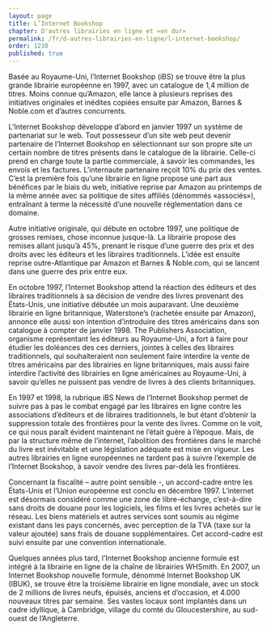 ```yaml
---
layout: page
title: L’Internet Bookshop
chapter: D'autres librairies en ligne et «en dur»
permalink: /fr/d-autres-librairies-en-ligne/l-internet-bookshop/
order: 1210
published: true
---
```

<p>Basée au Royaume-Uni, l’Internet Bookshop (iBS) se trouve être la plus grande librairie européenne en 1997, avec un catalogue de 1,4 million de titres. Moins connue qu’Amazon, elle lance à plusieurs reprises des initiatives originales et inédites copiées ensuite par Amazon, Barnes &amp; Noble.com et d’autres concurrents.</p>

<p>L’Internet Bookshop développe d’abord en janvier 1997 un système de partenariat sur le web. Tout possesseur d’un site web peut devenir partenaire de l’Internet Bookshop en sélectionnant sur son propre site un certain nombre de titres présents dans le catalogue de la librairie. Celle-ci prend en charge toute la partie commerciale, à savoir les commandes, les envois et les factures. L’internaute partenaire reçoit 10% du prix des ventes. C’est la première fois qu’une librairie en ligne propose une part aux bénéfices par le biais du web, initiative reprise par Amazon au printemps de la même année avec sa politique de sites affiliés (dénommés «associés»), entraînant à terme la nécessité d’une nouvelle réglementation dans ce domaine.</p>

<p>Autre initiative originale, qui débute en octobre 1997, une politique de grosses remises, chose inconnue jusque-là. La librairie propose des remises allant jusqu’à 45%, prenant le risque d’une guerre des prix et des droits avec les éditeurs et les libraires traditionnels. L’idée est ensuite reprise outre-Atlantique par Amazon et Barnes &amp; Noble.com, qui se lancent dans une guerre des prix entre eux.</p>

<p>En octobre 1997, l’Internet Bookshop attend la réaction des éditeurs et des libraires traditionnels à sa décision de vendre des livres provenant des États-Unis, une initiative débutée un mois auparavant. Une deuxième librairie en ligne britannique, Waterstone’s (rachetée ensuite par Amazon), annonce elle aussi son intention d’introduire des titres américains dans son catalogue à compter de janvier 1998. The Publishers Association, organisme représentant les éditeurs au Royaume-Uni, a fort à faire pour étudier les doléances des ces derniers, jointes à celles des libraires traditionnels, qui souhaiteraient non seulement faire interdire la vente de titres américains par des librairies en ligne britanniques, mais aussi faire interdire l’activité des librairies en ligne américaines au Royaume-Uni, à savoir qu’elles ne puissent pas vendre de livres à des clients britanniques.</p>

<p>En 1997 et 1998, la rubrique iBS News de l’Internet Bookshop permet de suivre pas à pas le combat engagé par les libraires en ligne contre les associations d’éditeurs et de libraires traditionnels, le but étant d’obtenir la suppression totale des frontières pour la vente des livres. Comme on le voit, ce qui nous paraît évident maintenant ne l’était guère à l’époque. Mais, de par la structure même de l’internet, l’abolition des frontières dans le marché du livre est inévitable et une législation adéquate est mise en vigueur. Les autres librairies en ligne européennes ne tardent pas à suivre l’exemple de l’Internet Bookshop, à savoir vendre des livres par-delà les frontières.</p>

<p>Concernant la fiscalité – autre point sensible -, un accord-cadre entre les États-Unis et l’Union européenne est conclu en décembre 1997. L’internet est désormais considéré comme une zone de libre-échange, c’est-à-dire sans droits de douane pour les logiciels, les films et les livres achetés sur le réseau. Les biens matériels et autres services sont soumis au régime existant dans les pays concernés, avec perception de la TVA (taxe sur la valeur ajoutée) sans frais de douane supplémentaires. Cet accord-cadre est suivi ensuite par une convention internationale.</p>

<p>Quelques années plus tard, l’Internet Bookshop ancienne formule est intégré à la librairie en ligne de la chaîne de librairies WHSmith. En 2007, un Internet Bookshop nouvelle formule, dénommé Internet Bookshop UK (IBUK), se trouve être la troisième librairie en ligne mondiale, avec un stock de 2 millions de livres neufs, épuisés, anciens et d’occasion, et 4.000 nouveaux titres par semaine. Ses vastes locaux sont implantés dans un cadre idyllique, à Cambridge, village du comté du Gloucestershire, au sud-ouest de l’Angleterre.</p>